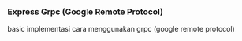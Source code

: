 ### Express Grpc (Google Remote Protocol)

basic implementasi cara menggunakan grpc (google remote protocol)
